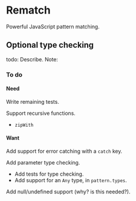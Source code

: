 # Rematch

Powerful JavaScript pattern matching.

## Optional type checking

todo: Describe.
Note: 

### To do

#### Need

Write remaining tests.

Support recursive functions.
- `zipWith`

#### Want

Add support for error catching with a `catch` key.

Add parameter type checking.
- Add tests for type checking.
- Add support for an `Any` type, in `pattern.types`.

Add null/undefined support (why? is this needed?).

